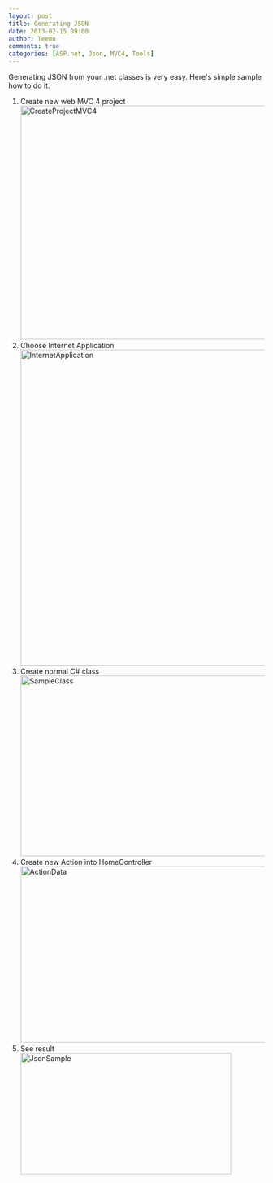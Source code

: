 ```yaml
---
layout: post
title: Generating JSON
date: 2013-02-15 09:00
author: Teemu
comments: true
categories: [ASP.net, Json, MVC4, Tools]
---
```

Generating JSON from your .net classes is very easy. Here's simple sample how to do it.

<!--more-->
<ol>
	<li>Create new web MVC 4 project
<a href="https://res.cloudinary.com/tapanila-net/image/upload/v1388360612/CreateProjectMVC4_rezdtw.png"><img class="alignnone  wp-image-2691" alt="CreateProjectMVC4" src="https://res.cloudinary.com/tapanila-net/image/upload/v1388360612/CreateProjectMVC4_rezdtw.png" width="669" height="460" /></a></li>
	<li>Choose Internet Application
<a href="http://www.tapanila.net/wp-content/uploads/2013/02/InternetApplication.png"><img alt="InternetApplication" src="http://www.tapanila.net/wp-content/uploads/2013/02/InternetApplication.png" width="686" height="621" /></a></li>
	<li>Create normal C# class
<a href="http://www.tapanila.net/wp-content/uploads/2013/02/SampleClass.png"><img alt="SampleClass" src="http://www.tapanila.net/wp-content/uploads/2013/02/SampleClass.png" width="682" height="355" /></a></li>
	<li>Create new Action into HomeController
<a href="http://www.tapanila.net/wp-content/uploads/2013/02/ActionData.png"><img alt="ActionData" src="http://www.tapanila.net/wp-content/uploads/2013/02/ActionData.png" width="658" height="347" /></a></li>
	<li>See result
<a href="https://res.cloudinary.com/tapanila-net/image/upload/v1388360608/JsonSample_hpkbre.png"><img class="alignnone size-full wp-image-2721" alt="JsonSample" src="https://res.cloudinary.com/tapanila-net/image/upload/v1388360608/JsonSample_hpkbre.png" width="414" height="239" /></a></li>
</ol>
